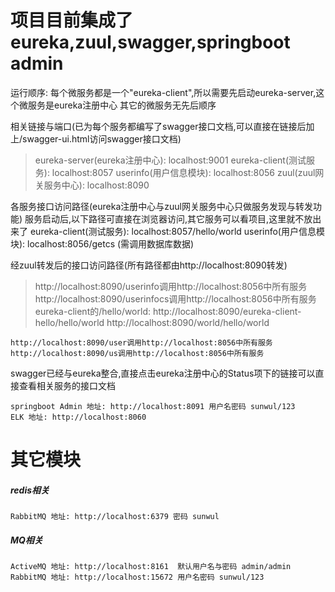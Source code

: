 # 项目目前集成了eureka,zuul,swagger,springboot admin

运行顺序:
	每个微服务都是一个"eureka-client",所以需要先启动eureka-server,这个微服务是eureka注册中心
	其它的微服务无先后顺序

相关链接与端口(已为每个服务都编写了swagger接口文档,可以直接在链接后加上/swagger-ui.html访问swagger接口文档)
  > eureka-server(eureka注册中心): localhost:9001
	eureka-client(测试服务): localhost:8057
	userinfo(用户信息模块): localhost:8056
	zuul(zuul网关服务中心): localhost:8090

各服务接口访问路径(eureka注册中心与zuul网关服务中心只做服务发现与转发功能)
	服务启动后,以下路径可直接在浏览器访问,其它服务可以看项目,这里就不放出来了
	eureka-client(测试服务): localhost:8057/hello/world
	userinfo(用户信息模块): localhost:8056/getcs (需调用数据库数据)
	
经zuul转发后的接口访问路径(所有路径都由http://localhost:8090转发)
   > http://localhost:8090/userinfo调用http://localhost:8056中所有服务
	http://localhost:8090/userinfocs调用http://localhost:8056中所有服务
	eureka-client的/hello/world:
		http://localhost:8090/eureka-client-hello/hello/world
		http://localhost:8090/world/hello/world

	http://localhost:8090/user调用http://localhost:8056中所有服务
	http://localhost:8090/us调用http://localhost:8056中所有服务

swagger已经与eureka整合,直接点击eureka注册中心的Status项下的链接可以直接查看相关服务的接口文档

    springboot Admin 地址: http://localhost:8091 用户名密码 sunwul/123
    ELK 地址: http://localhost:8060
# 其它模块

##### redis相关
    RabbitMQ 地址: http://localhost:6379 密码 sunwul
##### MQ相关
    ActiveMQ 地址: http://localhost:8161  默认用户名与密码 admin/admin
    RabbitMQ 地址: http://localhost:15672 用户名密码 sunwul/123